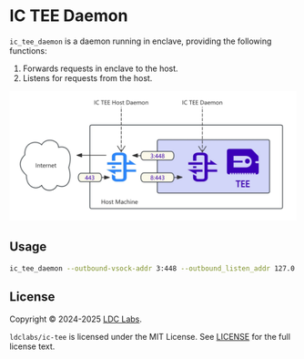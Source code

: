# IC TEE Daemon

`ic_tee_daemon` is a daemon running in enclave, providing the following functions:

1. Forwards requests in enclave to the host.
2. Listens for requests from the host.

![IC TEE Daemon](./ic_tee_daemon.webp)

## Usage

```bash
ic_tee_daemon --outbound-vsock-addr 3:448 --outbound_listen_addr 127.0.0.1:448 --inbound-vsock-addr 8:443 --inbound-listen-addr 127.0.0.1:8443
```

## License
Copyright © 2024-2025 [LDC Labs](https://github.com/ldclabs).

`ldclabs/ic-tee` is licensed under the MIT License. See [LICENSE](../../LICENSE-MIT) for the full license text.